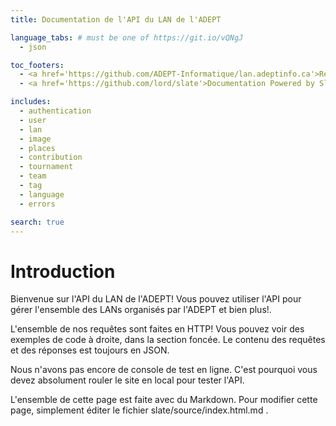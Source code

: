 ```yaml
---
title: Documentation de l'API du LAN de l'ADEPT

language_tabs: # must be one of https://git.io/vQNgJ
  - json

toc_footers:
  - <a href='https://github.com/ADEPT-Informatique/lan.adeptinfo.ca'>Repo du site du LAN de l'ADEPT</a>
  - <a href='https://github.com/lord/slate'>Documentation Powered by Slate</a>

includes:
  - authentication
  - user
  - lan
  - image
  - places
  - contribution
  - tournament
  - team
  - tag
  - language
  - errors

search: true
---
```


# Introduction

Bienvenue sur l'API du LAN de l'ADEPT! Vous pouvez utiliser l'API pour gérer l'ensemble des LANs organisés par l'ADEPT et bien plus!.

L'ensemble de nos requêtes sont faites en HTTP! Vous pouvez voir des exemples de code à droite, dans la section foncée. Le contenu des requêtes et des réponses est toujours en JSON.

Nous n'avons pas encore de console de test en ligne. C'est pourquoi vous devez absolument rouler le site en local pour tester l'API.

L'ensemble de cette page est faite avec du Markdown. Pour modifier cette page, simplement éditer le fichier slate/source/index.html.md .

